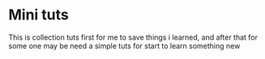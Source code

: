 # Mini tuts

This is collection tuts first for me to save things i learned, and after that for some one may be need a simple tuts for start to learn something new
